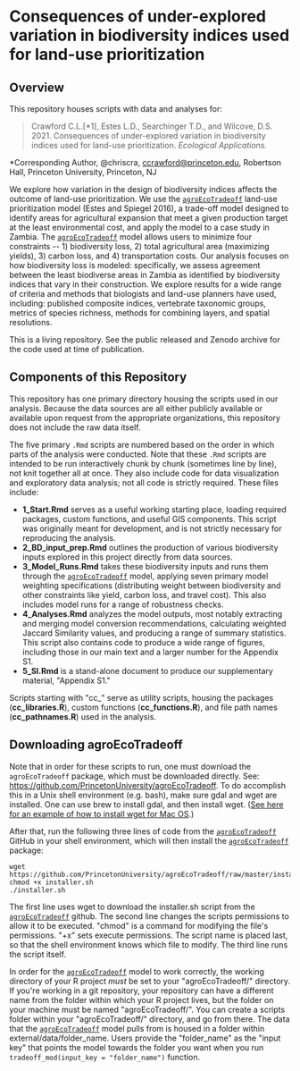 # Consequences of under-explored variation in biodiversity indices used for land-use prioritization

## Overview

This repository houses scripts with data and analyses for:
> Crawford C.L.[\*1], Estes L.D., Searchinger T.D., and Wilcove, D.S. 2021. Consequences of under-explored variation in biodiversity indices used for land-use prioritization. *Ecological Applications.*

\*Corresponding Author, @chriscra, ccrawford@princeton.edu, Robertson Hall, Princeton University, Princeton, NJ

We explore how variation in the design of biodiversity indices affects the outcome of land-use prioritization. We use the [`agroEcoTradeoff`](https://github.com/PrincetonUniversity/agroEcoTradeoff) land-use prioritization model (Estes and Spiegel 2016), a trade-off model designed to identify areas for agricultural expansion that meet a given production target at the least environmental cost, and apply the  model to a case study in Zambia. The [`agroEcoTradeoff`](https://github.com/PrincetonUniversity/agroEcoTradeoff) model allows users to minimize four constraints -- 1) biodiversity loss, 2) total agricultural area (maximizing yields), 3) carbon loss, and 4) transportation costs. Our analysis focuses on how biodiversity loss is modeled: specifically, we assess agreement between the least biodiverse areas in Zambia as identified by biodiversity indices that vary in their construction. We explore results for a wide range of criteria and methods that biologists and land-use planners have used, including: published composite indices, vertebrate taxonomic groups, metrics of species richness, methods for combining layers, and spatial resolutions.

This is a living repository. See the public released and Zenodo archive for the code used at time of publication. 

## Components of this Repository

This repository has one primary directory housing the scripts used in our analysis. Because the data sources are all either publicly available or available upon request from the appropriate organizations, this repository does not include the raw data itself.

The five primary `.Rmd` scripts are numbered based on the order in which parts of the analysis were conducted. Note that these `.Rmd` scripts are intended to be run interactively chunk by chunk (sometimes line by line), not knit together all at once. They also include code for data visualization and exploratory data analysis; not all code is strictly required. These files include:

- **1_Start.Rmd** serves as a useful working starting place, loading required packages, custom functions, and useful GIS components. This script was originally meant for development, and is not strictly necessary for reproducing the analysis.
- **2_BD_input_prep.Rmd** outlines the production of various biodiversity inputs explored in this project directly from data sources.
- **3_Model_Runs.Rmd** takes these biodiversity inputs and runs them through the [`agroEcoTradeoff`](https://github.com/PrincetonUniversity/agroEcoTradeoff) model, applying seven primary model weighting specifications (distributing weight between biodiversity and other constraints like yield, carbon loss, and travel cost). This also includes model runs for a range of robustness checks.
- **4_Analyses.Rmd** analyzes the model outputs, most notably extracting and merging model conversion recommendations, calculating weighted Jaccard Similarity values, and producing a range of summary statistics. This script also contains code to produce a wide range of figures, including those in our main text and a larger number for the Appendix S1.
- **5_SI.Rmd** is a stand-alone document to produce our supplementary material, "Appendix S1."

Scripts starting with "cc_" serve as utility scripts, housing the packages (**cc_libraries.R**), custom functions (**cc_functions.R**), and file path names (**cc_pathnames.R**) used in the analysis.

## Downloading agroEcoTradeoff

Note that in order for these scripts to run, one must download the `agroEcoTradeoff` package, which must be downloaded directly. See: https://github.com/PrincetonUniversity/agroEcoTradeoff. To do accomplish this in a Unix shell environment (e.g. bash), make sure gdal and wget are installed. One can use brew to install gdal, and then install wget. ([See here for an example of how to install wget for Mac OS](https://stackoverflow.com/questions/33886917/how-to-install-wget-in-macos).) 

After that, run the following three lines of code from the [`agroEcoTradeoff`](https://github.com/PrincetonUniversity/agroEcoTradeoff) GitHub in your shell environment, which will then install the [`agroEcoTradeoff`](https://github.com/PrincetonUniversity/agroEcoTradeoff) package:

```
wget https://github.com/PrincetonUniversity/agroEcoTradeoff/raw/master/installer.sh
chmod +x installer.sh
./installer.sh
```

The first line uses wget to download the installer.sh script from the  [`agroEcoTradeoff`](https://github.com/PrincetonUniversity/agroEcoTradeoff) github.
The second line changes the scripts permissions to allow it to be executed. "chmod" is a command for modifying the file's permissions. "+x" sets execute permissions. The script name is placed last, so that the shell environment knows which file to modify.
The third line runs the script itself.

In order for the [`agroEcoTradeoff`](https://github.com/PrincetonUniversity/agroEcoTradeoff) model to work correctly, the working directory of your R project *must* be set to your "agroEcoTradeoff/" directory. If you're working in a git repository, your repository can have a different name from the folder within which your R project lives, but the folder on your machine must be named "agroEcoTradeoff/".  You can create a scripts folder within your "agroEcoTradeoff/" directory, and go from there. The data that the [`agroEcoTradeoff`](https://github.com/PrincetonUniversity/agroEcoTradeoff) model pulls from is housed in a folder within external/data/folder_name. Users provide the "folder_name" as the "input key" that points the model towards the folder you want when you run `tradeoff_mod(input_key = "folder_name")` function.
